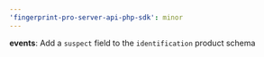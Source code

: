 ```yaml
---
'fingerprint-pro-server-api-php-sdk': minor
---
```


**events**: Add a `suspect` field to the `identification` product schema